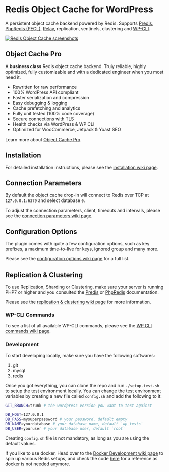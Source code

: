 # Redis Object Cache for WordPress

A persistent object cache backend powered by Redis. Supports [Predis](https://github.com/predis/predis/), [PhpRedis (PECL)](https://github.com/phpredis/phpredis), [Relay](https://relaycache.com), replication, sentinels, clustering and [WP-CLI](http://wp-cli.org/).

[![Redis Object Cache screenshots](/.wordpress-org/collage-sm.jpg?raw=true)](/.wordpress-org/collage.png?raw=true)

## Object Cache Pro

A **business class** Redis object cache backend. Truly reliable, highly optimized, fully customizable and with a dedicated engineer when you most need it.

* Rewritten for raw performance
* 100% WordPress API compliant
* Faster serialization and compression
* Easy debugging & logging
* Cache prefetching and analytics
* Fully unit tested (100% code coverage)
* Secure connections with TLS
* Health checks via WordPress & WP CLI
* Optimized for WooCommerce, Jetpack & Yoast SEO

Learn more about [Object Cache Pro](https://objectcache.pro/?ref=oss&amp;utm_source=wp-plugin&amp;utm_medium=readme).

## Installation

For detailed installation instructions, please see the [installation wiki page](https://github.com/rhubarbgroup/redis-cache/wiki/Installation).

## Connection Parameters

By default the object cache drop-in will connect to Redis over TCP at `127.0.0.1:6379` and select database `0`.

To adjust the connection parameters, client, timeouts and intervals, please see the [connection parameters wiki page](https://github.com/rhubarbgroup/redis-cache/wiki/Connection-Parameters).

## Configuration Options

The plugin comes with quite a few configuration options, such as key prefixes, a maximum time-to-live for keys, ignored group and many more.

Please see the [configuration options wiki page](https://github.com/rhubarbgroup/redis-cache/wiki/Configuration-Options) for a full list.

## Replication & Clustering

To use Replication, Sharding or Clustering, make sure your server is running PHP7 or higher and you consulted the [Predis](https://github.com/predis/predis) or [PhpRedis](https://github.com/phpredis/phpredis) documentation.

Please see the [replication & clustering wiki page](https://github.com/rhubarbgroup/redis-cache/wiki/Replication-&-Clustering) for more information.

### WP-CLI Commands

To see a list of all available WP-CLI commands, please see the [WP CLI commands wiki page](https://github.com/rhubarbgroup/redis-cache/wiki/WP-CLI-Commands).

### Development

To start developing locally, make sure you have the following softwares:

1. git
2. mysql
3. redis

Once you got everything, you can clone the repo and run `./setup-test.sh` to setup the test environment locally.
You can change the test environment variables by creating a new file called `config.sh` and add the following to it:

```bash
GIT_BRANCH=trunk # the wordpress version you want to test against

DB_HOST=127.0.0.1
DB_PASS=mysuperpassword # your password, default empty
DB_NAME=yourdatabase # your database name, default `wp_tests`
DB_USER=youruser # your database user, default `root`
```

Creating `config.sh` file is not mandatory, as long as you are using the default values.

If you like to use docker, Head over to the [Docker Development wiki page](https://github.com/rhubarbgroup/redis-cache/wiki/Docker-Development) to spin up various Redis setups, and check the code [here](https://github.com/rhubarbgroup/redis-cache/tree/5810b91dcdcb16b1403aee973cddad63c1a72a0e) for a reference as docker is not needed anymore.
